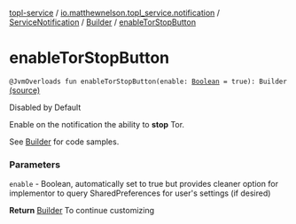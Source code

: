 [topl-service](../../../index.md) / [io.matthewnelson.topl_service.notification](../../index.md) / [ServiceNotification](../index.md) / [Builder](index.md) / [enableTorStopButton](./enable-tor-stop-button.md)

# enableTorStopButton

`@JvmOverloads fun enableTorStopButton(enable: `[`Boolean`](https://kotlinlang.org/api/latest/jvm/stdlib/kotlin/-boolean/index.html)` = true): Builder` [(source)](https://github.com/05nelsonm/TorOnionProxyLibrary-Android/blob/master/topl-service/src/main/java/io/matthewnelson/topl_service/notification/ServiceNotification.kt#L344)

Disabled by Default

Enable on the notification the ability to **stop** Tor.

See [Builder](index.md) for code samples.

### Parameters

`enable` - Boolean, automatically set to true but provides cleaner option
for implementor to query SharedPreferences for user's settings (if desired)

**Return**
[Builder](index.md) To continue customizing

